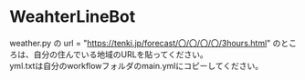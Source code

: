 # WeahterLineBot
weather.py の url = "https://tenki.jp/forecast/〇/〇/〇/〇/3hours.html" のところは、自分の住んでいる地域のURLを貼ってください。  
yml.txtは自分のworkflowフォルダのmain.ymlにコピーしてください。
